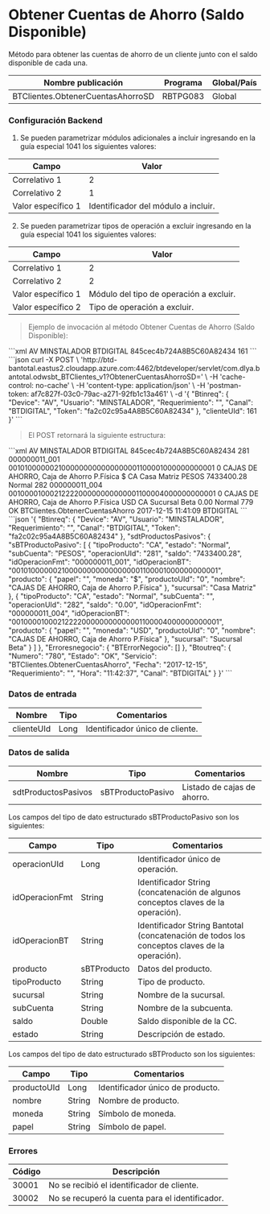 # Obtener Cuentas de Ahorro (Saldo Disponible) 

Método para obtener las cuentas de ahorro de un cliente junto con el saldo disponible de cada una. 

Nombre publicación | Programa | Global/País 
--------- | ----------- | ----------- 
BTClientes.ObtenerCuentasAhorroSD | RBTPG083 | Global 

### Configuración Backend 

1) Se pueden parametrizar módulos adicionales a incluir ingresando en la guía especial 1041 los siguientes valores: 

Campo | Valor 
--------- | -----------  
Correlativo 1 | 2 
Correlativo 2 | 1 
Valor específico 1 | Identificador del módulo a incluir. 

2) Se pueden parametrizar tipos de operación a excluir ingresando en la guía especial 1041 los siguientes valores: 

Campo | Valor 
--------- | -----------  
Correlativo 1 | 2 
Correlativo 2 | 2 
Valor específico 1 | Módulo del tipo de operación a excluir. 
Valor específico 2 | Tipo de operación a excluir. 

> Ejemplo de invocación al método Obtener Cuentas de Ahorro (Saldo Disponible): 

<code-group> 
<code-block title="XML" active> 
```xml 
<soapenv:Envelope xmlns:soapenv="http://schemas.xmlsoap.org/soap/envelope/" xmlns:bts="http://uy.com.dlya.bantotal/BTSOA/"> 
   <soapenv:Header/> 
   <soapenv:Body> 
      <bts:BTClientes.ObtenerCuentasAhorroSD> 
         <bts:Btinreq> 
            <bts:Device>AV</bts:Device> 
            <bts:Usuario>MINSTALADOR</bts:Usuario> 
            <bts:Requerimiento></bts:Requerimiento> 
            <bts:Canal>BTDIGITAL</bts:Canal> 
            <bts:Token>845cec4b724A8B5C60A82434</bts:Token> 
         </bts:Btinreq> 
         <bts:clienteUId>161</bts:clienteUId> 
      </bts:BTClientes.ObtenerCuentasAhorroSD> 
   </soapenv:Body> 
</soapenv:Envelope> 
``` 
</code-block> 

<code-block title="JSON"> 
```json 
curl -X POST \ 
  'http://btd-bantotal.eastus2.cloudapp.azure.com:4462/btdeveloper/servlet/com.dlya.bantotal.odwsbt_BTClientes_v1?ObtenerCuentasAhorroSD=' \ 
  -H 'cache-control: no-cache' \ 
  -H 'content-type: application/json' \ 
  -H 'postman-token: af7c827f-03c0-79ac-a271-92fb1c13a461' \ 
  -d '{ 
	"Btinreq": { 
		"Device": "AV", 
		"Usuario": "MINSTALADOR", 
		"Requerimiento": "", 
		"Canal": "BTDIGITAL", 
		"Token": "fa2c02c95a4A8B5C60A82434" 
	}, 
    "clienteUId": 161 
}' 
``` 
</code-block> 
</code-group> 

> El POST retornará la siguiente estructura: 

<code-group> 
<code-block title="XML" active> 
```xml 
<SOAP-ENV:Envelope xmlns:SOAP-ENV="http://schemas.xmlsoap.org/soap/envelope/" xmlns:xsd="http://www.w3.org/2001/XMLSchema" xmlns:SOAP-ENC="http://schemas.xmlsoap.org/soap/encoding/" xmlns:xsi="http://www.w3.org/2001/XMLSchema-instance"> 
   <SOAP-ENV:Body> 
      <BTClientes.ObtenerCuentasAhorroSDResponse xmlns="http://uy.com.dlya.bantotal/BTSOA/"> 
         <Btinreq> 
            <Device>AV</Device> 
            <Usuario>MINSTALADOR</Usuario> 
            <Requerimiento/> 
            <Canal>BTDIGITAL</Canal> 
            <Token>845cec4b724A8B5C60A82434</Token> 
         </Btinreq> 
         <sdtProductosPasivos> 
            <sBTProductoPasivo> 
               <operacionUId>281</operacionUId> 
               <idOperacionFmt>000000011_001</idOperacionFmt> 
               <idOperacionBT>0010100000021000000000000000001100001000000000001</idOperacionBT> 
               <producto> 
                  <productoUId>0</productoUId> 
                  <nombre>CAJAS DE AHORRO, Caja de Ahorro P.Física</nombre> 
                  <moneda>$</moneda> 
                  <papel/> 
               </producto> 
               <tipoProducto>CA</tipoProducto> 
               <sucursal>Casa Matriz</sucursal> 
               <subCuenta>PESOS</subCuenta> 
               <saldo>7433400.28</saldo> 
               <estado>Normal</estado> 
            </sBTProductoPasivo> 
            <sBTProductoPasivo> 
               <operacionUId>282</operacionUId> 
               <idOperacionFmt>000000011_004</idOperacionFmt> 
               <idOperacionBT>0010000100021222200000000000001100004000000000001</idOperacionBT> 
               <producto> 
                  <productoUId>0</productoUId> 
                  <nombre>CAJAS DE AHORRO, Caja de Ahorro P.Física</nombre> 
                  <moneda>USD</moneda> 
                  <papel/> 
               </producto> 
               <tipoProducto>CA</tipoProducto> 
               <sucursal>Sucursal Beta</sucursal> 
               <subCuenta/> 
               <saldo>0.00</saldo> 
               <estado>Normal</estado> 
            </sBTProductoPasivo> 
         </sdtProductosPasivos> 
         <Erroresnegocio></Erroresnegocio> 
         <Btoutreq> 
            <Numero>779</Numero> 
            <Estado>OK</Estado> 
            <Servicio>BTClientes.ObtenerCuentasAhorro</Servicio> 
            <Fecha>2017-12-15</Fecha> 
            <Requerimiento/> 
            <Hora>11:41:09</Hora> 
            <Canal>BTDIGITAL</Canal> 
         </Btoutreq> 
      </BTClientes.ObtenerCuentasAhorroSDResponse> 
   </SOAP-ENV:Body> 
</SOAP-ENV:Envelope> 
``` 
</code-block> 

<code-block title="JSON"> 
```json 
'{ 
	"Btinreq": { 
		"Device": "AV", 
		"Usuario": "MINSTALADOR", 
		"Requerimiento": "", 
		"Canal": "BTDIGITAL", 
		"Token": "fa2c02c95a4A8B5C60A82434" 
	}, 
    "sdtProductosPasivos": { 
        "sBTProductoPasivo": [ 
            { 
                "tipoProducto": "CA", 
                "estado": "Normal", 
                "subCuenta": "PESOS", 
                "operacionUId": "281", 
                "saldo": "7433400.28", 
                "idOperacionFmt": "000000011_001", 
                "idOperacionBT": "0010100000021000000000000000001100001000000000001", 
                "producto": { 
                    "papel": "", 
                    "moneda": "$", 
                    "productoUId": "0", 
                    "nombre": "CAJAS DE AHORRO, Caja de Ahorro P.Física" 
                }, 
                "sucursal": "Casa Matriz" 
            }, 
            { 
                "tipoProducto": "CA", 
                "estado": "Normal", 
                "subCuenta": "", 
                "operacionUId": "282", 
                "saldo": "0.00", 
                "idOperacionFmt": "000000011_004", 
                "idOperacionBT": "0010000100021222200000000000001100004000000000001", 
                "producto": { 
                    "papel": "", 
                    "moneda": "USD", 
                    "productoUId": "0", 
                    "nombre": "CAJAS DE AHORRO, Caja de Ahorro P.Física" 
                }, 
                "sucursal": "Sucursal Beta" 
            } 
        ] 
    }, 
    "Erroresnegocio": { 
        "BTErrorNegocio": [] 
    }, 
    "Btoutreq": { 
        "Numero": "780", 
        "Estado": "OK", 
        "Servicio": "BTClientes.ObtenerCuentasAhorro", 
        "Fecha": "2017-12-15", 
        "Requerimiento": "", 
        "Hora": "11:42:37", 
        "Canal": "BTDIGITAL" 
    } 
}' 
``` 
</code-block> 
</code-group> 

### Datos de entrada 

Nombre | Tipo | Comentarios 
--------- | ----------- | ----------- 
clienteUId | Long | Identificador único de cliente. 

### Datos de salida 

Nombre | Tipo | Comentarios 
--------- | ----------- | ----------- 
sdtProductosPasivos | sBTProductoPasivo | Listado de cajas de ahorro. 

Los campos del tipo de dato estructurado sBTProductoPasivo son los siguientes: 

Campo | Tipo | Comentarios 
--------- | ----------- | ----------- 
operacionUId | Long | Identificador único de operación. 
idOperacionFmt | String | Identificador String (concatenación de algunos conceptos claves de la operación). 
idOperacionBT | String | Identificador String Bantotal (concatenación de todos los conceptos claves de la operación). 
producto | sBTProducto | Datos del producto. 
tipoProducto | String | Tipo de producto. 
sucursal | String | Nombre de la sucursal. 
subCuenta | String | Nombre de la subcuenta. 
saldo | Double | Saldo disponible de la CC. 
estado | String | Descripción de estado. 

Los campos del tipo de dato estructurado sBTProducto son los siguientes: 

Campo | Tipo | Comentarios 
--------- | ----------- | ----------- 
productoUId | Long | Identificador único de producto. 
nombre | String | Nombre de producto. 
moneda | String | Símbolo de moneda. 
papel | String | Símbolo de papel. 

### Errores 

Código | Descripción 
--------- | ----------- 
30001 | No se recibió el identificador de cliente. 
30002 | No se recuperó la cuenta para el identificador. 

 
